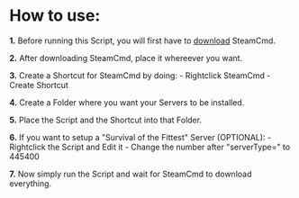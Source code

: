 # How to use:

**1.** Before running this Script, you will first have to [download](https://steamcdn-a.akamaihd.net/client/installer/steamcmd.zip) SteamCmd.

**2.** After downloading SteamCmd, place it whereever you want.

**3.** Create a Shortcut for SteamCmd by doing:
	- Rightclick SteamCmd
	- Create Shortcut

**4.** Create a Folder where you want your Servers to be installed.

**5.** Place the Script and the Shortcut into that Folder.

**6.** If you want to setup a "Survival of the Fittest" Server (OPTIONAL):
	- Rightclick the Script and Edit it
	- Change the number after "serverType=" to 445400

**7.** Now simply run the Script and wait for SteamCmd to download everything.
	 